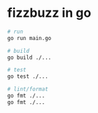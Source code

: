 # fizzbuzz in go

```bash
# run
go run main.go

# build
go build ./...

# test
go test ./...

# lint/format
go fmt ./...
go fmt ./...
```
